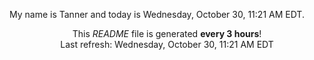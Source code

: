 My name is Tanner and today is Wednesday, October 30, 11:21 AM EDT.

<p align="center">This <i>README</i> file is generated <b>every 3 hours</b>!</br>Last refresh: Wednesday, October 30, 11:21 AM EDT<br /></p>
